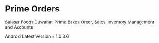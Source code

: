 # Prime Orders

Salasar Foods Guwahati Prime Bakes Order, Sales, Inventory Management and Accounts

Android Latest Version = 1.0.3.6
